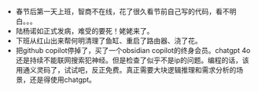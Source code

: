 - 春节后第一天上班，智商不在线，花了很久看节前自己写的代码，看不明白。。。
- 陆杨诺如正式发病，难受的要死！姥姥来了。
- 下班从红山出来帮何明清理了鱼缸、重启了路由器、浇了花。
- 把github copilot停掉了，买了一个obsidian copilot的终身会员。chatgpt 4o还是持续不能联网搜索犯神经。但是检查了似乎不是ip的问题。编程的话，该用通义灵码了，试试吧，反正免费。真正需要大块逻辑推理和需求分析的场景，还是得使用chatgpt。
